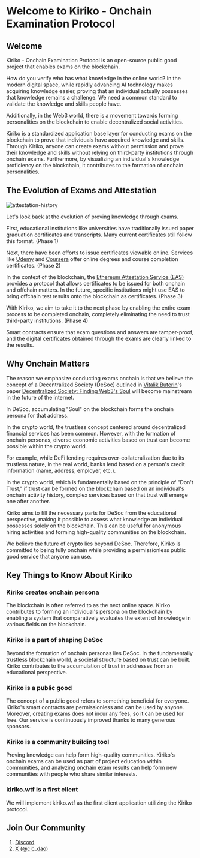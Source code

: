 # Welcome to Kiriko - Onchain Examination Protocol

## Welcome

Kiriko - Onchain Examination Protocol is an open-source public good project that enables exams on the blockchain.

How do you verify who has what knowledge in the online world? In the modern digital space, while rapidly advancing AI technology makes acquiring knowledge easier, proving that an individual actually possesses that knowledge remains a challenge. We need a common standard to validate the knowledge and skills people have.

Additionally, in the Web3 world, there is a movement towards forming personalities on the blockchain to enable decentralized social activities.

Kiriko is a standardized application base layer for conducting exams on the blockchain to prove that individuals have acquired knowledge and skills. Through Kiriko, anyone can create exams without permission and prove their knowledge and skills without relying on third-party institutions through onchain exams. Furthermore, by visualizing an individual's knowledge proficiency on the blockchain, it contributes to the formation of onchain personalities.

## The Evolution of Exams and Attestation

![attestation-history](../images/attestation-history.gif)

Let's look back at the evolution of proving knowledge through exams.

First, educational institutions like universities have traditionally issued paper graduation certificates and transcripts. Many current certificates still follow this format. (Phase 1)

Next, there have been efforts to issue certificates viewable online. Services like [Udemy](https://www.udemy.com/) and [Coursera](https://www.coursera.org/) offer online degrees and course completion certificates. (Phase 2)

In the context of the blockchain, the [Ethereum Attestation Service (EAS)](https://attest.org/) provides a protocol that allows certificates to be issued for both onchain and offchain matters. In the future, specific institutions might use EAS to bring offchain test results onto the blockchain as certificates. (Phase 3)

With Kiriko, we aim to take it to the next phase by enabling the entire exam process to be completed onchain, completely eliminating the need to trust third-party institutions. (Phase 4)

Smart contracts ensure that exam questions and answers are tamper-proof, and the digital certificates obtained through the exams are clearly linked to the results.

## Why Onchain Matters

The reason we emphasize conducting exams onchain is that we believe the concept of a Decentralized Society (DeSoc) outlined in [Vitalik Buterin](https://x.com/VitalikButerin)'s paper [Decentralized Society: Finding Web3's Soul](https://papers.ssrn.com/sol3/papers.cfm?abstract_id=4105763) will become mainstream in the future of the internet.

In DeSoc, accumulating "Soul" on the blockchain forms the onchain persona for that address.

In the crypto world, the trustless concept centered around decentralized financial services has been common. However, with the formation of onchain personas, diverse economic activities based on trust can become possible within the crypto world.

For example, while DeFi lending requires over-collateralization due to its trustless nature, in the real world, banks lend based on a person's credit information (name, address, employer, etc.).

In the crypto world, which is fundamentally based on the principle of "Don't Trust," if trust can be formed on the blockchain based on an individual's onchain activity history, complex services based on that trust will emerge one after another.

Kiriko aims to fill the necessary parts for DeSoc from the educational perspective, making it possible to assess what knowledge an individual possesses solely on the blockchain. This can be useful for anonymous hiring activities and forming high-quality communities on the blockchain.

We believe the future of crypto lies beyond DeSoc. Therefore, Kiriko is committed to being fully onchain while providing a permissionless public good service that anyone can use.

## Key Things to Know About Kiriko

### Kiriko creates onchain persona

The blockchain is often referred to as the next online space. Kiriko contributes to forming an individual's persona on the blockchain by enabling a system that comparatively evaluates the extent of knowledge in various fields on the blockchain.

### Kiriko is a part of shaping DeSoc

Beyond the formation of onchain personas lies DeSoc. In the fundamentally trustless blockchain world, a societal structure based on trust can be built. Kiriko contributes to the accumulation of trust in addresses from an educational perspective.

### Kiriko is a public good

The concept of a public good refers to something beneficial for everyone. Kiriko's smart contracts are permissionless and can be used by anyone. Moreover, creating exams does not incur any fees, so it can be used for free. Our service is continuously improved thanks to many generous sponsors.

### Kiriko is a community building tool

Proving knowledge can help form high-quality communities. Kiriko's onchain exams can be used as part of project education within communities, and analyzing onchain exam results can help form new communities with people who share similar interests.

### kiriko.wtf is a first client

We will implement kiriko.wtf as the first client application utilizing the Kiriko protocol.

## Join Our Community

1. [Discord](https://discord.gg/YHE4uDCVep)
2. [X (@clc_dao)](https://x.com/clc_dao)